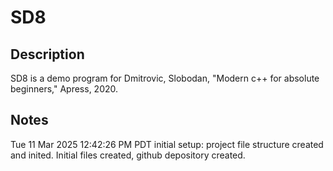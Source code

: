 # SD8
## Description
SD8 is a demo program for Dmitrovic, Slobodan, "Modern c++ for absolute
beginners," Apress, 2020.
## Notes

Tue 11 Mar 2025 12:42:26 PM PDT
initial setup: project file structure created and inited. Initial files
created, github depository created.
